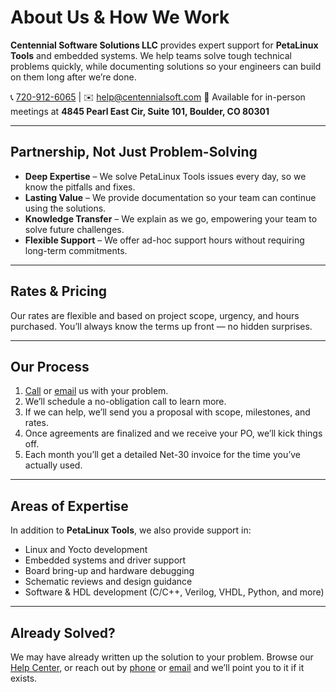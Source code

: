 # About Us & How We Work

**Centennial Software Solutions LLC** provides expert support for **PetaLinux Tools** and embedded systems. We help teams solve tough technical problems quickly, while documenting solutions so your engineers can build on them long after we’re done.

📞 [720-912-6065](tel:720-912-6065) | ✉️ [help@centennialsoft.com](mailto:help@centennialsoft.com?subject=Support%20Request)
📍 Available for in-person meetings at **4845 Pearl East Cir, Suite 101, Boulder, CO 80301**

---

## Partnership, Not Just Problem-Solving

* **Deep Expertise** – We solve PetaLinux Tools issues every day, so we know the pitfalls and fixes.
* **Lasting Value** – We provide documentation so your team can continue using the solutions.
* **Knowledge Transfer** – We explain as we go, empowering your team to solve future challenges.
* **Flexible Support** – We offer ad-hoc support hours without requiring long-term commitments.

---

## Rates & Pricing

Our rates are flexible and based on project scope, urgency, and hours purchased. You’ll always know the terms up front — no hidden surprises.

---

## Our Process

1. [Call](tel:720-912-6065) or [email](mailto:help@centennialsoft.com?subject=Support%20Request) us with your problem.
2. We’ll schedule a no-obligation call to learn more.
3. If we can help, we’ll send you a proposal with scope, milestones, and rates.
4. Once agreements are finalized and we receive your PO, we’ll kick things off.
5. Each month you’ll get a detailed Net-30 invoice for the time you’ve actually used.

---

## Areas of Expertise

In addition to **PetaLinux Tools**, we also provide support in:

* Linux and Yocto development
* Embedded systems and driver support
* Board bring-up and hardware debugging
* Schematic reviews and design guidance
* Software & HDL development (C/C++, Verilog, VHDL, Python, and more)

---

## Already Solved?

We may have already written up the solution to your problem. Browse our [Help Center](/help/), or reach out by [phone](tel:720-912-6065) or [email](mailto:help@centennialsoft.com?subject=Solved%20this%3F) and we’ll point you to it if it exists.
